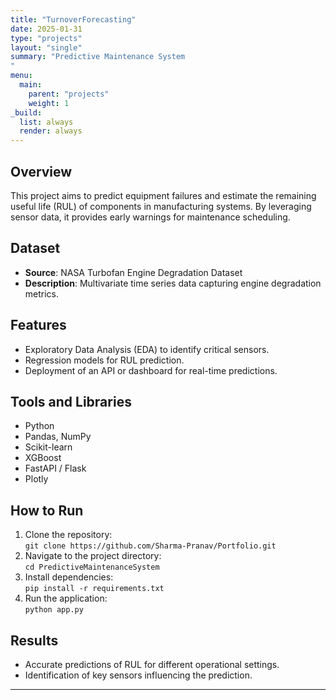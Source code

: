 ```yaml
---
title: "TurnoverForecasting"
date: 2025-01-31
type: "projects"
layout: "single"
summary: "Predictive Maintenance System
"
menu:
  main:
    parent: "projects"
    weight: 1
_build:
  list: always
  render: always
---
```


## Overview

This project aims to predict equipment failures and estimate the remaining useful life (RUL) of components in manufacturing systems. By leveraging sensor data, it provides early warnings for maintenance scheduling.

## Dataset

- **Source**: NASA Turbofan Engine Degradation Dataset
- **Description**: Multivariate time series data capturing engine degradation metrics.

## Features

- Exploratory Data Analysis (EDA) to identify critical sensors.
- Regression models for RUL prediction.
- Deployment of an API or dashboard for real-time predictions.

## Tools and Libraries

- Python
- Pandas, NumPy
- Scikit-learn
- XGBoost
- FastAPI / Flask
- Plotly

## How to Run

1. Clone the repository:  
   `git clone https://github.com/Sharma-Pranav/Portfolio.git`
2. Navigate to the project directory:  
   `cd PredictiveMaintenanceSystem`
3. Install dependencies:  
   `pip install -r requirements.txt`
4. Run the application:  
   `python app.py`

## Results

- Accurate predictions of RUL for different operational settings.
- Identification of key sensors influencing the prediction.

---
